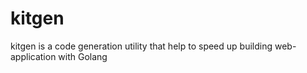 # kitgen
kitgen is a code generation utility that help to speed up building web-application with Golang 
